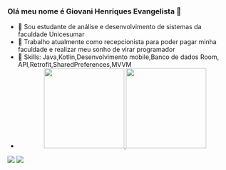 ### Olá meu nome é  Giovani Henriques Evangelista 👋

- 🏫 Sou estudante de análise e desenvolvimento de sistemas da faculdade Unicesumar
- 🔭 Trabalho atualmente como recepcionista para poder pagar minha faculdade e realizar meu sonho de virar programador
- 🌱 Skills: Java,Kotlin,Desenvolvimento mobile,Banco de dados Room, API,Retrofit,SharedPreferences,MVVM 
- <div align="center">
  <a href="https://github.com/GiovaniHenriques">
  <img height="180em" src="https://github-readme-stats.vercel.app/api?username=GiovaniHenriques&show_icons=true&theme=dracula&include_all_commits=true&count_private=true"/>
  <img height="180em" src="https://github-readme-stats.vercel.app/api/top-langs/?username=GiovaniHenriques&layout=compact&langs_count=7&theme=dracula"/>
</div>
  </a> 
  <a href = "mailto:contatogiovanihenriques1995@gmail.com"><img src="https://img.shields.io/badge/-Gmail-%23333?style=for-the-badge&logo=gmail&logoColor=white" target="_blank"></a>
  <a href="https://www.linkedin.com/in/giovani-henriques-a7b55b216/" target="_blank"><img src="https://img.shields.io/badge/-LinkedIn-%230077B5?style=for-the-badge&logo=linkedin&logoColor=white" target="_blank"></a>

